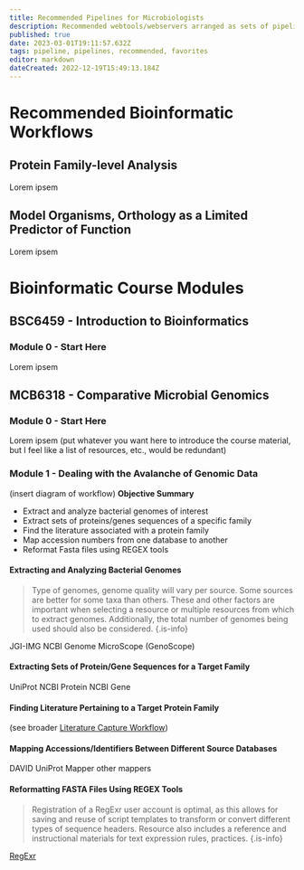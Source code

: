 ```yaml
---
title: Recommended Pipelines for Microbiologists
description: Recommended webtools/webservers arranged as sets of pipelines designed to improve accessibility, reproducibility, and useability of bioinformatics approaches with the experimental microbiologist in mind.
published: true
date: 2023-03-01T19:11:57.632Z
tags: pipeline, pipelines, recommended, favorites
editor: markdown
dateCreated: 2022-12-19T15:49:13.184Z
---
```


# Recommended Bioinformatic Workflows
## Protein Family-level Analysis
Lorem ipsem
## Model Organisms, Orthology as a Limited Predictor of Function
Lorem ipsem


# Bioinformatic Course Modules

## BSC6459 - Introduction to Bioinformatics
### Module 0 - Start Here
Lorem ipsem



## MCB6318 - Comparative Microbial Genomics
### Module 0 - Start Here
Lorem ipsem (put whatever you want here to introduce the course material, but I feel like a list of resources, etc., would be redundant)

### Module 1 - Dealing with the Avalanche of Genomic Data
(insert diagram of workflow)
**Objective Summary**
- Extract and analyze bacterial genomes of interest 
- Extract sets of proteins/genes sequences of a specific family
- Find the literature associated with a protein family
- Map accession numbers from one database to another
- Reformat Fasta files using REGEX  tools


#### Extracting and Analyzing Bacterial Genomes

> Type of genomes, genome quality will vary per source. Some sources are better for some taxa than others. These and other factors are important when selecting a resource or multiple resources from which to extract genomes. Additionally, the total number of genomes being used should also be considered.
{.is-info}

JGI-IMG
NCBI Genome
MicroScope (GenoScope)



#### Extracting Sets of Protein/Gene Sequences for a Target Family

UniProt
NCBI Protein
NCBI Gene

#### Finding Literature Pertaining to a Target Protein Family
(see broader [Literature Capture Workflow](link))

#### Mapping Accessions/Identifiers Between Different Source Databases

DAVID
UniProt Mapper
other mappers

#### Reformatting FASTA Files Using REGEX Tools
> Registration of a RegExr user account is optimal, as this allows for saving and reuse of script templates to transform or convert different types of sequence headers. Resource also includes a reference and instructional materials for text expression rules, practices.
{.is-info}

[RegExr](https://regexr.com)


